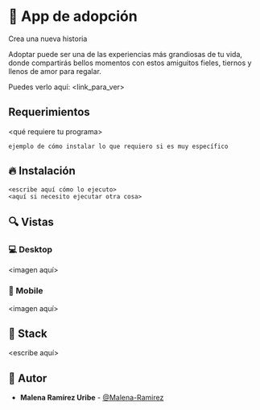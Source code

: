 # 💎 App de adopción


Crea una nueva historia&nbsp; &nbsp; &nbsp;&nbsp;

Adoptar puede ser una de las experiencias más grandiosas de tu vida, donde compartirás bellos momentos con estos amiguitos fieles, tiernos y llenos de amor para regalar.


Puedes verlo aquí: <link_para_ver>

## Requerimientos

<qué requiere tu programa>

```shell
ejemplo de cómo instalar lo que requiero si es muy específico
```

## 🔥 Instalación

```shell
<escribe aquí cómo lo ejecuto>
<aquí si necesito ejecutar otra cosa>
```

## 🔍 Vistas 

### 💻 Desktop

<imagen aquí>

### 📱 Mobile

<imagen aquí>

## 📌 Stack

<escribe aquí>

## 🌟 Autor

* **Malena Ramírez Uribe**  - [@Malena-Ramirez](https://github.com/<Malena-Ramirez>)
